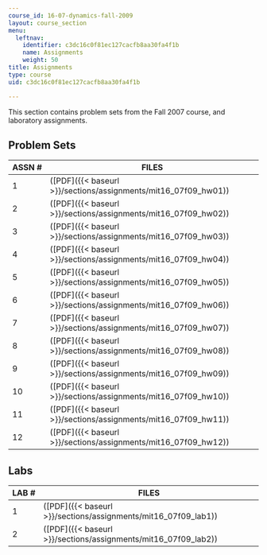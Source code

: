 ```yaml
---
course_id: 16-07-dynamics-fall-2009
layout: course_section
menu:
  leftnav:
    identifier: c3dc16c0f81ec127cacfb8aa30fa4f1b
    name: Assignments
    weight: 50
title: Assignments
type: course
uid: c3dc16c0f81ec127cacfb8aa30fa4f1b

---
```


This section contains problem sets from the Fall 2007 course, and laboratory assignments.

Problem Sets
------------

| ASSN # | FILES |
| --- | --- |
| 1 | ([PDF]({{< baseurl >}}/sections/assignments/mit16_07f09_hw01)) |
| 2 | ([PDF]({{< baseurl >}}/sections/assignments/mit16_07f09_hw02)) |
| 3 | ([PDF]({{< baseurl >}}/sections/assignments/mit16_07f09_hw03)) |
| 4 | ([PDF]({{< baseurl >}}/sections/assignments/mit16_07f09_hw04)) |
| 5 | ([PDF]({{< baseurl >}}/sections/assignments/mit16_07f09_hw05)) |
| 6 | ([PDF]({{< baseurl >}}/sections/assignments/mit16_07f09_hw06)) |
| 7 | ([PDF]({{< baseurl >}}/sections/assignments/mit16_07f09_hw07)) |
| 8 | ([PDF]({{< baseurl >}}/sections/assignments/mit16_07f09_hw08)) |
| 9 | ([PDF]({{< baseurl >}}/sections/assignments/mit16_07f09_hw09)) |
| 10 | ([PDF]({{< baseurl >}}/sections/assignments/mit16_07f09_hw10)) |
| 11 | ([PDF]({{< baseurl >}}/sections/assignments/mit16_07f09_hw11)) |
| 12 | ([PDF]({{< baseurl >}}/sections/assignments/mit16_07f09_hw12)) 

Labs
----

| LAB # | FILES |
| --- | --- |
| 1 | ([PDF]({{< baseurl >}}/sections/assignments/mit16_07f09_lab1)) |
| 2 | ([PDF]({{< baseurl >}}/sections/assignments/mit16_07f09_lab2))